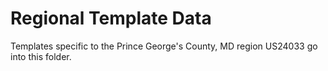 # Regional Template Data
Templates specific to the Prince George's County, MD region US24033 go into this folder.
